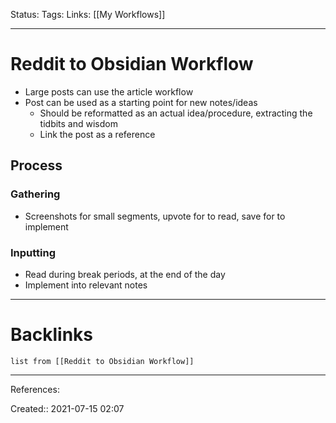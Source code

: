 Status: 
Tags: 
Links: [[My Workflows]]
___
# Reddit to Obsidian Workflow
- Large posts can use the article workflow
- Post can be used as a starting point for new notes/ideas
	- Should be reformatted as an actual idea/procedure, extracting the tidbits and wisdom
	- Link the post as a reference
## Process
### Gathering
- Screenshots for small segments, upvote for to read, save for to implement
### Inputting
- Read during break periods, at the end of the day
- Implement into relevant notes
___
# Backlinks
```dataview
list from [[Reddit to Obsidian Workflow]]
```
___
References: 

Created:: 2021-07-15 02:07
